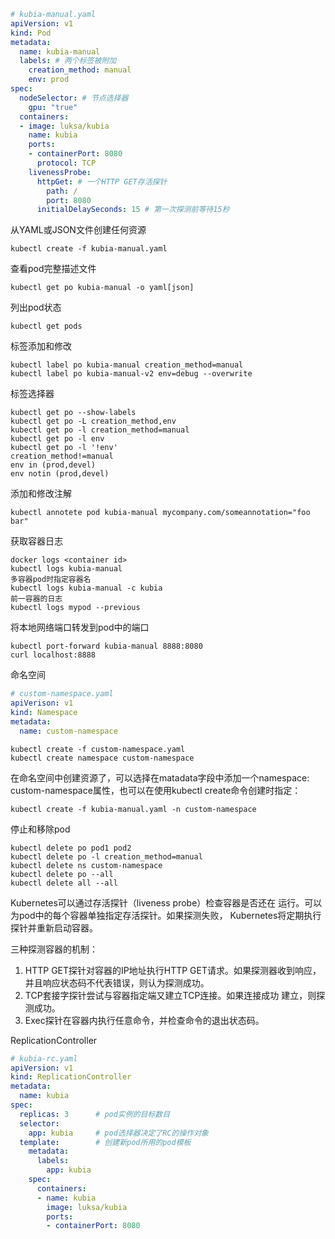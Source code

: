 ```yaml
# kubia-manual.yaml
apiVersion: v1
kind: Pod
metadata:
  name: kubia-manual
  labels: # 两个标签被附加
    creation_method: manual
    env: prod
spec:
  nodeSelector: # 节点选择器
    gpu: "true"
  containers:
  - image: luksa/kubia
    name: kubia
    ports:
    - containerPort: 8080
      protocol: TCP
    livenessProbe:
      httpGet: # 一个HTTP GET存活探针
        path: /
        port: 8080
      initialDelaySeconds: 15 # 第一次探测前等待15秒
```
从YAML或JSON文件创建任何资源
```
kubectl create -f kubia-manual.yaml
```
查看pod完整描述文件
```
kubectl get po kubia-manual -o yaml[json]
```
列出pod状态
```
kubectl get pods
```
标签添加和修改
```
kubectl label po kubia-manual creation_method=manual
kubectl label po kubia-manual-v2 env=debug --overwrite
```
标签选择器
```
kubectl get po --show-labels
kubectl get po -L creation_method,env
kubectl get po -l creation_method=manual
kubectl get po -l env
kubectl get po -l '!env'
creation_method!=manual
env in (prod,devel)
env notin (prod,devel)
```
添加和修改注解
```
kubectl annotete pod kubia-manual mycompany.com/someannotation="foo bar"
```
获取容器日志
```
docker logs <container id>
kubectl logs kubia-manual
多容器pod时指定容器名
kubectl logs kubia-manual -c kubia
前一容器的日志
kubectl logs mypod --previous
```
将本地网络端口转发到pod中的端口
```
kubectl port-forward kubia-manual 8888:8080
curl localhost:8888
```
命名空间
```yaml
# custom-namespace.yaml
apiVerison: v1
kind: Namespace
metadata:
  name: custom-namespace
```
```
kubectl create -f custom-namespace.yaml
kubectl create namespace custom-namespace
```
在命名空间中创建资源了，可以选择在matadata字段中添加一个namespace: custom-namespace属性，也可以在使用kubectl create命令创建时指定：
```
kubectl create -f kubia-manual.yaml -n custom-namespace
```
停止和移除pod
```
kubectl delete po pod1 pod2
kubectl delete po -l creation_method=manual
kubectl delete ns custom-namespace
kubectl delete po --all
kubectl delete all --all
```
Kubernetes可以通过存活探针（liveness probe）检查容器是否还在
运⾏。可以为pod中的每个容器单独指定存活探针。如果探测失败，
Kubernetes将定期执⾏探针并重新启动容器。

三种探测容器的机制：
1. HTTP GET探针对容器的IP地址执⾏HTTP GET请求。如果探测器收到响应，并且响应状态码不代表错误，则认为探测成功。
2. TCP套接字探针尝试与容器指定端⼜建⽴TCP连接。如果连接成功
建⽴，则探测成功。
3. Exec探针在容器内执⾏任意命令，并检查命令的退出状态码。

ReplicationController
```yml
# kubia-rc.yaml
apiVersion: v1
kind: ReplicationController
metadata:
  name: kubia
spec:
  replicas: 3      # pod实例的目标数目
  selector:
    app: kubia     # pod选择器决定了RC的操作对象
  template:        # 创建新pod所用的pod模板
    metadata:
      labels:
        app: kubia
    spec:
      containers:
      - name: kubia
        image: luksa/kubia
        ports:
        - containerPort: 8080
```
